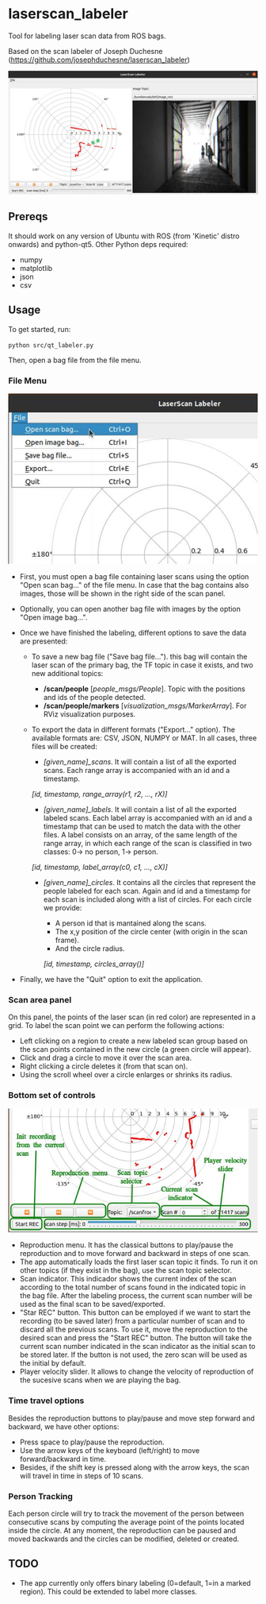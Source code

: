 # laserscan_labeler

Tool for labeling laser scan data from ROS bags.

Based on the scan labeler of Joseph Duchesne (https://github.com/josephduchesne/laserscan_labeler)

![](https://github.com/robotics-upo/laserscan_labeler/blob/master/images/app.jpeg)

## Prereqs

It should work on any version of Ubuntu with ROS (from 'Kinetic' distro onwards) and python-qt5.
Other Python deps required:
* numpy
* matplotlib
* json
* csv

## Usage

To get started, run:

`python src/qt_labeler.py`

Then, open a bag file from the file menu. 


### File Menu

![](https://github.com/robotics-upo/laserscan_labeler/blob/master/images/menu.jpeg)

- First, you must open a bag file containing laser scans using the option "Open scan bag..." of the file menu.
In case that the bag contains also images, those will be shown in the right side of the scan panel.

- Optionally, you can open another bag file with images by the option "Open image bag...".

- Once we have finished the labeling, different options to save the data are presented:
  - To save a new bag file ("Save bag file..."). this bag will contain the laser scan of the primary bag, the TF topic in case it exists, and two new additional topics:
    - **/scan/people** [*people_msgs/People*]. Topic with the positions and ids of the people detected.
    - **/scan/people/markers** [*visualization_msgs/MarkerArray*]. For RViz visualization purposes.
    
  - To export the data in different formats ("Export..." option). The available formats are: CSV, JSON, NUMPY or MAT. In all cases, three files will be created:
  
    - *[given_name]_scans*. It will contain a list of all the exported scans. Each range array is accompanied with an id and a timestamp. 
    
    *[id, timestamp, range_array(r1, r2, ..., rX)]*
    
    - *[given_name]_labels*. It will contain a list of all the exported labeled scans. Each label array is accompanied with an id and a timestamp that can be used to match the data with the other files. A label consists on an array, of the same length of the range array, in which each range of the scan is classified in two classes: 0-> no person, 1-> person.
    
    *[id, timestamp, label_array(c0, c1, ..., cX)]* 
    
    - *[given_name]_circles*. It contains all the circles that represent the people labeled for each scan. Again and id and a timestamp for each scan is included along with a list of circles. For each circle we provide:
      - A person id that is mantained along the scans. 
      - The x,y position of the circle center (with origin in the scan frame).
      - And the circle radius.
      
      *[id, timestamp, circles_array()]*
  
- Finally, we have the "Quit" option to exit the application.


### Scan area panel

On this panel, the points of the laser scan (in red color) are represented in a grid. To label the scan point we can perform the following actions:

- Left clicking on a region to create a new labeled scan group based on the scan points contained in the new circle (a green circle will appear).
- Click and drag a circle to move it over the scan area.
- Right clicking a circle deletes it (from that scan on).
- Using the scroll wheel over a circle enlarges or shrinks its radius.


### Bottom set of controls

![](https://github.com/robotics-upo/laserscan_labeler/blob/master/images/botton_buttons2.jpg)

- Reproduction menu. It has the classical buttons to play/pause the reproduction and to move forward and backward in steps of one scan.
- The app automatically loads the first laser scan topic it finds. To run it on other topics (if they exist in the bag), use the scan topic selector.
- Scan indicator. This indicador shows the current index of the scan according to the total number of scans found in the indicated topic in the bag file. After the labeling process, the current scan number will be used as the final scan to be saved/exported. 
- "Star REC" button. This button can be employed if we want to start the recording (to be saved later) from a particular number of scan and to discard all the previous scans.
To use it, move the reproduction to the desired scan and press the "Start REC" button. The button will take the current scan number indicated in the scan indicator as the initial scan to be stored later. If the button is not used, the zero scan will be used as the initial by default.
- Player velocity slider. It allows to change the velocity of reproduction of the sucesive scans when we are playing the bag. 


### Time travel options

Besides the reproduction buttons to play/pause and move step forward and backward, we have other options:
- Press space to play/pause the reproduction.
- Use the arrow keys of the keyboard (left/right) to move forward/backward in time.
- Besides, if the shift key is pressed along with the arrow keys, the scan will travel in time in steps of 10 scans. 


### Person Tracking

Each person circle will try to track the movement of the person between consecutive scans by computing the average point of the points located inside the circle.
At any moment, the reproduction can be paused and moved backwards and the circles can be modified, deleted or created. 


## TODO

* The app currently only offers binary labeling (0=default, 1=in a marked region). This could be extended to label more classes. 
